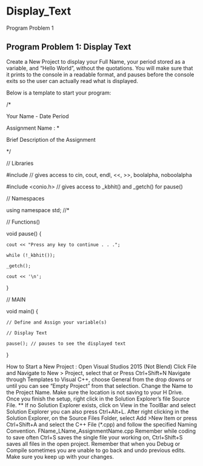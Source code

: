 # Display_Text
Program Problem 1


## Program Problem 1: Display Text

Create a New Project to display your Full Name, your period stored as a variable, and 
“Hello World”, without the quotations. You will make sure that it prints to the console 
in a readable format, and pauses before the console exits so the user can actually read 
what is displayed. 

Below is a template to start your program:

/*

Your Name - Date Period 

Assignment Name : *

Brief Description of the Assignment

*/

// Libraries

#include <iostream> // gives access to cin, cout, endl, <<, >>, boolalpha, noboolalpha
	
#include <conio.h> // gives access to _kbhit() and _getch() for pause()

// Namespaces

using namespace std; //*

// Functions() 

void pause() {

	cout << "Press any key to continue . . .";
	
	while (!_kbhit());
	
	_getch();
	
	cout << '\n';	
	
}

// MAIN

void main() { 

	// Define and Assign your variable(s)
	
	// Display Text
	
	pause(); // pauses to see the displayed text
	
} 

How to Start a New Project : 
Open Visual Studios 2015 (Not Blend)                                                                                                               Click File and Navigate to New > Project,  select that or Press Ctrl+Shift+N
Navigate through Templates to Visual C++, choose General from the drop downs
or until you can see “Empty Project” from that selection.
Change the Name to the Project Name.  Make sure the location is not saving 
to your H Drive. 
Once you finish the setup, right click in the Solution Explorer’s file 
Source File. ** If no Solution Explorer exists, click on View in the ToolBar 
and select Solution Explorer you can also press Ctrl+Alt+L.
After right clicking in the Solution Explorer, on the Source Files Folder, 
select Add >New Item or press Ctrl+Shift+A and select the 
C++ File (*.cpp) and follow the specified Naming Convention. 
FName_LName_AssignmentName.cpp Remember while coding to save often 
Ctrl+S saves the single file your working on, Ctrl+Shift+S saves all 
files in the open project. Remember that when you Debug or Compile 
sometimes you are unable to go back and undo previous edits. Make sure 
you keep up with your changes. 
